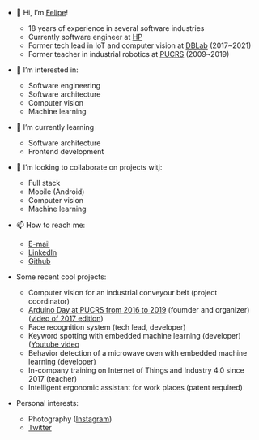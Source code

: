 - 👋 Hi, I’m [Felipe](@fkuhne)!
  - 18 years of experience in several software industries
  - Currently software engineer at [HP](https://www.hp.com/us-en/hp-information.html)
  - Former tech lead in IoT and computer vision at [DBLab](https://db.tec.br/dblab) (2017~2021)
  - Former teacher in industrial robotics at [PUCRS](https://www.pucrs.br/politecnica) (2009~2019)
- 👀 I’m interested in: 
  - Software engineering
  - Software architecture
  - Computer vision
  - Machine learning
- 🌱 I’m currently learning
  - Software architecture
  - Frontend development
- 💞️ I’m looking to collaborate on projects witj:
  - Full stack
  - Mobile (Android)
  - Computer vision 
  - Machine learning
- 📫 How to reach me:
  - [E-mail](fkuhne@gmail.com)
  - [LinkedIn](https://www.linkedin.com/in/fkuhne/)
  - [Github](https://github.com/fkuhne)
- Some recent cool projects:
  - Computer vision for an industrial conveyour belt (project coordinator)
  - [Arduino Day at PUCRS from 2016 to 2019](https://web.facebook.com/arduinodaypucrs) (foumder and organizer) ([video of 2017 edition](https://www.youtube.com/watch?v=TMw2YZGt9XM))
  - Face recognition system (tech lead, developer)
  - Keyword spotting with embedded machine learning (developer) ([Youtube video](https://youtu.be/-SSv93OWUFo)
  - Behavior detection of a microwave oven with embedded machine learning (developer)
  - In-company training on Internet of Things and Industry 4.0 since 2017 (teacher)
  - Intelligent ergonomic assistant for work places (patent required)

- Personal interests:
  - Photography ([Instagram](https://www.instagram.com/fkuhne))
  - [Twitter](https://twitter.com/fkuhne)  

<!---
fkuhne/fkuhne is a ✨ special ✨ repository because its `README.md` (this file) appears on your GitHub profile.
You can click the Preview link to take a look at your changes.
--->
